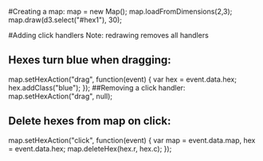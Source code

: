 #Creating a map:
    map = new Map();
    map.loadFromDimensions(2,3);
    map.draw(d3.select("#hex1"), 30);

#Adding click handlers
Note: redrawing removes all handlers
## Hexes turn blue when dragging:
map.setHexAction("drag", function(event) { var hex = event.data.hex; hex.addClass("blue"); });
##Removing a click handler:
map.setHexAction("drag", null);
## Delete hexes from map on click:
map.setHexAction("click", function(event) { var map = event.data.map, hex = event.data.hex; map.deleteHex(hex.r, hex.c); });

